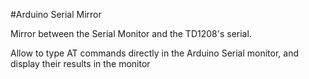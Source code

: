 #Arduino Serial Mirror  

Mirror between the Serial Monitor and the TD1208's serial.

Allow to type AT commands directly in the Arduino Serial monitor, and display their results in the monitor
